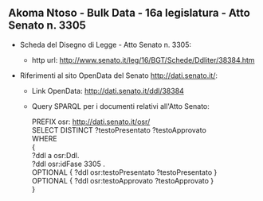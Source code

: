 ## Akoma Ntoso - Bulk Data - 16a legislatura - Atto Senato n. 3305 ##

* Scheda del Disegno di Legge - Atto Senato n. 3305:
	* http url: http://www.senato.it/leg/16/BGT/Schede/Ddliter/38384.htm

* Riferimenti al sito OpenData del Senato http://dati.senato.it/:
	* Link OpenData: http://dati.senato.it/ddl/38384
	* Query SPARQL per i documenti relativi all'Atto Senato:

        PREFIX osr: <http://dati.senato.it/osr/>  
		SELECT DISTINCT ?testoPresentato ?testoApprovato  
		WHERE  
		{  
		    ?ddl a osr:Ddl.  
		    ?ddl osr:idFase 3305 .  
		    OPTIONAL { ?ddl osr:testoPresentato ?testoPresentato }  
		    OPTIONAL { ?ddl osr:testoApprovato ?testoApprovato }  
		}
		